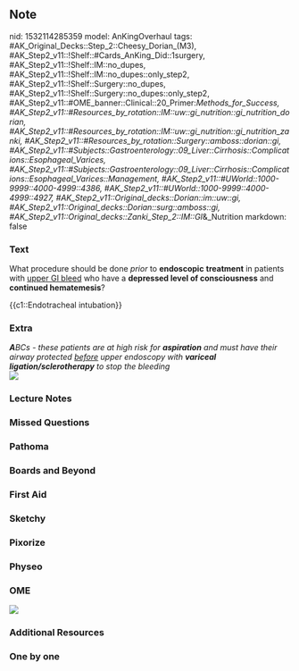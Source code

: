 ## Note
nid: 1532114285359
model: AnKingOverhaul
tags: #AK_Original_Decks::Step_2::Cheesy_Dorian_(M3), #AK_Step2_v11::!Shelf::#Cards_AnKing_Did::1surgery, #AK_Step2_v11::!Shelf::IM::no_dupes, #AK_Step2_v11::!Shelf::IM::no_dupes::only_step2, #AK_Step2_v11::!Shelf::Surgery::no_dupes, #AK_Step2_v11::!Shelf::Surgery::no_dupes::only_step2, #AK_Step2_v11::#OME_banner::Clinical::20_Primer:_Methods_for_Success, #AK_Step2_v11::#Resources_by_rotation::IM::uw::gi_nutrition::gi_nutrition_dorian, #AK_Step2_v11::#Resources_by_rotation::IM::uw::gi_nutrition::gi_nutrition_zanki, #AK_Step2_v11::#Resources_by_rotation::Surgery::amboss::dorian::gi, #AK_Step2_v11::#Subjects::Gastroenterology::09_Liver::Cirrhosis::Complications::Esophageal_Varices, #AK_Step2_v11::#Subjects::Gastroenterology::09_Liver::Cirrhosis::Complications::Esophageal_Varices::Management, #AK_Step2_v11::#UWorld::1000-9999::4000-4999::4386, #AK_Step2_v11::#UWorld::1000-9999::4000-4999::4927, #AK_Step2_v11::Original_decks::Dorian::im::uw::gi, #AK_Step2_v11::Original_decks::Dorian::surg::amboss::gi, #AK_Step2_v11::Original_decks::Zanki_Step_2::IM::GI_&_Nutrition
markdown: false

### Text
What procedure should be done <i>prior</i> to <b>endoscopic</b>
<b>treatment</b> in patients with <u>upper GI bleed</u> who have a
<b>depressed level of consciousness</b> and <b>continued
hematemesis</b>?
<div>
  {{c1::Endotracheal intubation}}
</div>

### Extra
<div>
  <i><b>A</b>BCs - these patients are at high risk for
  <b>aspiration</b> and must have their airway protected
  <u>before</u> upper endoscopy with <b>variceal
  ligation/sclerotherapy</b> to stop the bleeding</i>
</div>
<div>
  <i><img src="paste-4578048590479361.jpg"></i>
</div>

### Lecture Notes


### Missed Questions


### Pathoma


### Boards and Beyond


### First Aid


### Sketchy


### Pixorize


### Physeo


### OME
<div class="ome-widget">
  <a href="https://onlinemeded.org/spa/surgery?ref=anki"><img src=
  "_OME_AnkiFlashcards_Topic_6.png"></a>
</div>

### Additional Resources


### One by one

